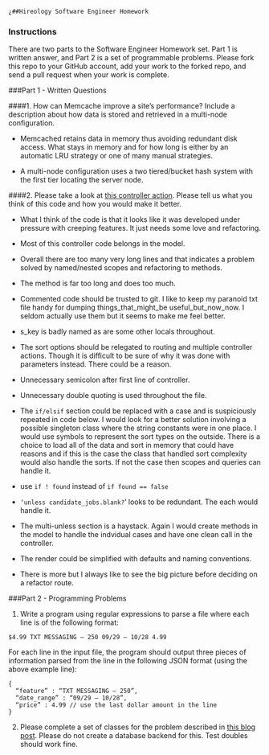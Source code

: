 ﻿    ¿##Hireology Software Engineer Homework

### Instructions

There are two parts to the Software Engineer Homework set. Part 1 is written answer, and Part 2 is a set of programmable problems. Please fork this repo to your GitHub account, add your work to the forked repo, and send a pull request when your work is complete.

###Part 1 - Written Questions

####1. How can Memcache improve a site’s performance? Include a description about how data is stored and retrieved in a multi-node configuration.

* Memcached retains data in memory thus avoiding redundant disk access. What stays in memory and for how long is either by an automatic LRU strategy or one of many manual strategies.

* A multi-node configuration uses a two tiered/bucket hash system with the first tier locating the server node. 


####2. Please take a look at [this controller action](https://github.com/Hireology/homework/blob/master/some_controller.rb). Please tell us what you think of this code and how you would make it better.

* What I think of the code is that it looks like it was developed under pressure with creeping features. It just needs some love and refactoring. 

* Most of this controller code belongs in the model. 

* Overall there are too many very long lines and that indicates a problem solved by named/nested scopes and refactoring to methods.

* The method is far too long and does too much.

* Commented code should be trusted to git. I like to keep my paranoid txt file handy for dumping things_that_might_be useful_but_now_now. I seldom actually use them but it seems to make me feel better.

* s_key is badly named as are some other locals throughout.

* The sort options should be relegated to routing and multiple controller actions. Though it is difficult to be sure of why it was done with parameters instead. There could be a reason.

* Unnecessary semicolon after first line of controller.

* Unnecessary double quoting is used throughout the file. 

* The `if/elsif` section could be replaced with a case and is suspiciously repeated in code below. I would look for a better solution involving a possible  singleton class where the string constants were in one place. I would use symbols to represent the sort types on the outside. There is a choice to load all of the data and sort in memory that could have reasons and if this is the case the class that handled sort complexity would also handle the sorts. If not the case then scopes and queries can handle it.

* use ```if ! found``` instead of ```if found == false```

* ``‘unless candidate_jobs.blank?``’  looks to be redundant. The each would handle it.

* The multi-unless section is a haystack. Again I would create methods in the model to handle the indvidual cases and have one clean call in the controller.

* The render could be simplified with defaults and naming conventions. 
* There is more but I always like to see the big picture before deciding on a refactor route. 

###Part 2 - Programming Problems

1) Write a program using regular expressions to parse a file where each line is of the following format:

```$4.99 TXT MESSAGING – 250 09/29 – 10/28 4.99```

For each line in the input file, the program should output three pieces of information parsed from the line in the following JSON format (using the above example line):

```
{
  “feature” : “TXT MESSAGING – 250”,
  “date_range” : “09/29 – 10/28”,
  “price” : 4.99 // use the last dollar amount in the line
}
```

2) Please complete a set of classes for the problem described in [this blog post](http://www.adomokos.com/2012/10/the-organizations-users-roles-kata.html). Please do not create a database backend for this. Test doubles should work fine.

